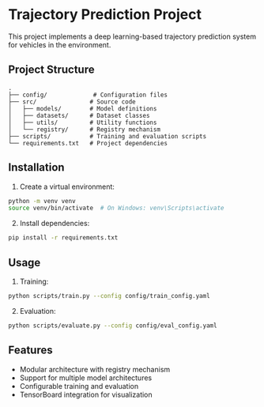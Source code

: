 # Trajectory Prediction Project

This project implements a deep learning-based trajectory prediction system for vehicles in the environment.

## Project Structure

```
.
├── config/             # Configuration files
├── src/               # Source code
│   ├── models/        # Model definitions
│   ├── datasets/      # Dataset classes
│   ├── utils/         # Utility functions
│   └── registry/      # Registry mechanism
├── scripts/           # Training and evaluation scripts
└── requirements.txt   # Project dependencies
```

## Installation

1. Create a virtual environment:
```bash
python -m venv venv
source venv/bin/activate  # On Windows: venv\Scripts\activate
```

2. Install dependencies:
```bash
pip install -r requirements.txt
```

## Usage

1. Training:
```bash
python scripts/train.py --config config/train_config.yaml
```

2. Evaluation:
```bash
python scripts/evaluate.py --config config/eval_config.yaml
```

## Features

- Modular architecture with registry mechanism
- Support for multiple model architectures
- Configurable training and evaluation
- TensorBoard integration for visualization 